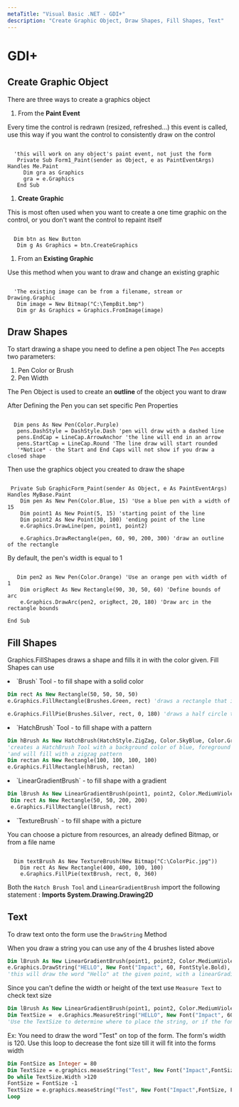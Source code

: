 ```yaml
---
metaTitle: "Visual Basic .NET - GDI+"
description: "Create Graphic Object, Draw Shapes, Fill Shapes, Text"
---
```


# GDI+



## Create Graphic Object


There are three ways to create a graphics object

1. From the **Paint Event**

Every time the control is redrawn (resized, refreshed...) this event is called, use this way if you want the control to consistently draw on the control

```

  'this will work on any object's paint event, not just the form
   Private Sub Form1_Paint(sender as Object, e as PaintEventArgs) Handles Me.Paint
     Dim gra as Graphics
     gra = e.Graphics
   End Sub

```


1. **Create Graphic**

This is most often used when you want to create a one time graphic on the control, or you don't want the control to repaint itself

```

  Dim btn as New Button
   Dim g As Graphics = btn.CreateGraphics

```


1. From an **Existing Graphic**

Use this method when you want to draw and change an existing graphic

```

  'The existing image can be from a filename, stream or Drawing.Graphic
   Dim image = New Bitmap("C:\TempBit.bmp")
   Dim gr As Graphics = Graphics.FromImage(image)

```



## Draw Shapes


To start drawing a shape you need to define a pen object
The `Pen` accepts two parameters:

1. Pen Color or Brush
1. Pen Width

The Pen Object is used to create an **outline** of the object you want to draw

After Defining the Pen you can set specific Pen Properties

```

  Dim pens As New Pen(Color.Purple)
   pens.DashStyle = DashStyle.Dash 'pen will draw with a dashed line
   pens.EndCap = LineCap.ArrowAnchor 'the line will end in an arrow
   pens.StartCap = LineCap.Round 'The line draw will start rounded
   '*Notice* - the Start and End Caps will not show if you draw a closed shape

```

Then use the graphics object you created to draw the shape

```

 Private Sub GraphicForm_Paint(sender As Object, e As PaintEventArgs) Handles MyBase.Paint
    Dim pen As New Pen(Color.Blue, 15) 'Use a blue pen with a width of 15
    Dim point1 As New Point(5, 15) 'starting point of the line
    Dim point2 As New Point(30, 100) 'ending point of the line
    e.Graphics.DrawLine(pen, point1, point2)

    e.Graphics.DrawRectangle(pen, 60, 90, 200, 300) 'draw an outline of the rectangle

```

By default, the pen's width is equal to 1

```

   Dim pen2 as New Pen(Color.Orange) 'Use an orange pen with width of 1
    Dim origRect As New Rectangle(90, 30, 50, 60) 'Define bounds of arc
    e.Graphics.DrawArc(pen2, origRect, 20, 180) 'Draw arc in the rectangle bounds

End Sub

```



## Fill Shapes


Graphics.FillShapes draws a shape and fills it in with the color given. Fill Shapes can use

<li>
`Brush` Tool - to fill shape with a solid color

```vb
Dim rect As New Rectangle(50, 50, 50, 50)
e.Graphics.FillRectangle(Brushes.Green, rect) 'draws a rectangle that is filled with green

e.Graphics.FillPie(Brushes.Silver, rect, 0, 180) 'draws a half circle that is filled with silver

```


</li>
<li>
`HatchBrush` Tool - to fill shape with a pattern
</li>

```vb
Dim hBrush As New HatchBrush(HatchStyle.ZigZag, Color.SkyBlue, Color.Gray)
'creates a HatchBrush Tool with a background color of blue, foreground color of gray, 
'and will fill with a zigzag pattern
Dim rectan As New Rectangle(100, 100, 100, 100)
e.Graphics.FillRectangle(hBrush, rectan)

```


<li>
`LinearGradientBrush` - to fill shape with a gradient

```vb
Dim lBrush As New LinearGradientBrush(point1, point2, Color.MediumVioletRed, Color.PaleGreen)
 Dim rect As New Rectangle(50, 50, 200, 200)
 e.Graphics.FillRectangle(lBrush, rect)

```


</li>
<li>
`TextureBrush` - to fill shape with a picture
</li>

You can choose a picture from resources, an already defined Bitmap, or from a file name

```

  Dim textBrush As New TextureBrush(New Bitmap("C:\ColorPic.jpg"))
    Dim rect As New Rectangle(400, 400, 100, 100)
    e.Graphics.FillPie(textBrush, rect, 0, 360)

```

Both the `Hatch Brush Tool` and `LinearGradientBrush` import the following statement : **Imports System.Drawing.Drawing2D**



## Text


To draw text onto the form use the `DrawString` Method

When you draw a string you can use any of the 4 brushes listed above

```vb
Dim lBrush As New LinearGradientBrush(point1, point2, Color.MediumVioletRed, Color.PaleGreen)
e.Graphics.DrawString("HELLO", New Font("Impact", 60, FontStyle.Bold), lBrush, New Point(40, 400))
'this will draw the word "Hello" at the given point, with a linearGradient Brush

```

Since you can't define the width or height of the text use `Measure Text` to check text size

```vb
Dim lBrush As New LinearGradientBrush(point1, point2, Color.MediumVioletRed, Color.PaleGreen)
Dim TextSize =  e.Graphics.MeasureString("HELLO", New Font("Impact", 60, FontStyle.Bold), lBrush)
'Use the TextSize to determine where to place the string, or if the font needs to be smaller

```

> 
<p>Ex: You need to draw the word "Test" on top of the form. The form's width is 120.
Use this loop to decrease the font size till it will fit into the forms width</p>


```vb
Dim FontSize as Integer = 80
Dim TextSize = e.graphics.measeString("Test", New Font("Impact",FontSize, FontStyle.Bold), new Brush(colors.Blue, 10)    
Do while TextSize.Width >120
FontSize = FontSize -1
TextSize = e.graphics.measeString("Test", New Font("Impact",FontSize, FontStyle.Bold), new Brush(colors.Blue, 10)  
Loop

```

